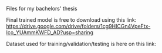 Files for my bachelors' thesis

Final trained model is free to download using this link: https://drive.google.com/drive/folders/1cg9HICGn4VpeFtx-Ico_YUAmmKWFD_AD?usp=sharing

Dataset used for training/validation/testing is here on this link:
